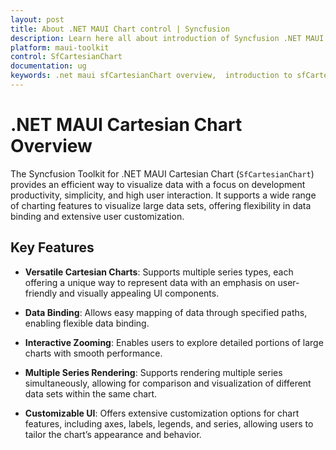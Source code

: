 ```yaml
---
layout: post
title: About .NET MAUI Chart control | Syncfusion
description: Learn here all about introduction of Syncfusion .NET MAUI Chart (SfCartesianChart) control with key features and more.
platform: maui-toolkit
control: SfCartesianChart
documentation: ug
keywords: .net maui sfCartesianChart overview,  introduction to sfCartesianChart in .net maui, exploring sfCartesianChart in .net maui.
---
```


# .NET MAUI Cartesian Chart Overview

The Syncfusion Toolkit for .NET MAUI Cartesian Chart (`SfCartesianChart`) provides an efficient way to visualize data with a focus on development productivity, simplicity, and high user interaction. It supports a wide range of charting features to visualize large data sets, offering flexibility in data binding and extensive user customization.

## Key Features

* **Versatile Cartesian Charts**: Supports multiple series types, each offering a unique way to represent data with an emphasis on user-friendly and visually appealing UI components.
  
* **Data Binding**: Allows easy mapping of data through specified paths, enabling flexible data binding.
  
* **Interactive Zooming**: Enables users to explore detailed portions of large charts with smooth performance.
  
* **Multiple Series Rendering**: Supports rendering multiple series simultaneously, allowing for comparison and visualization of different data sets within the same chart.
  
* **Customizable UI**: Offers extensive customization options for chart features, including axes, labels, legends, and series, allowing users to tailor the chart’s appearance and behavior.